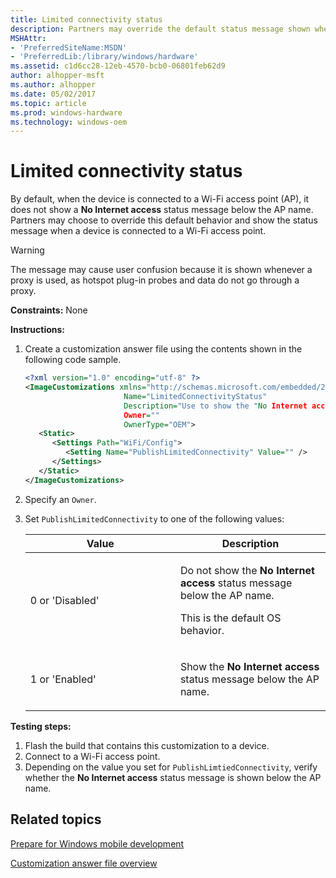 ```yaml
---
title: Limited connectivity status
description: Partners may override the default status message shown when a device is connected to a Wi-Fi access point.
MSHAttr:
- 'PreferredSiteName:MSDN'
- 'PreferredLib:/library/windows/hardware'
ms.assetid: c1d6cc28-12eb-4570-bcb0-06801feb62d9
author: alhopper-msft
ms.author: alhopper
ms.date: 05/02/2017
ms.topic: article
ms.prod: windows-hardware
ms.technology: windows-oem
---
```

# Limited connectivity status

By default, when the device is connected to a Wi-Fi access point (AP), it does not show a **No Internet access** status message below the AP name. Partners may choose to override this default behavior and show the status message when a device is connected to a Wi-Fi access point.

> [!Warning]
> The message may cause user confusion because it is shown whenever a proxy is used, as hotspot plug-in probes and data do not go through a proxy.

<a href="" id="constraints---none"></a>**Constraints:** None

<a href="" id="instructions-"></a>**Instructions:**

1. Create a customization answer file using the contents shown in the following code sample.

   ```XML
   <?xml version="1.0" encoding="utf-8" ?>
   <ImageCustomizations xmlns="http://schemas.microsoft.com/embedded/2004/10/ImageUpdate"
                         Name="LimitedConnectivityStatus"
                         Description="Use to show the "No Internet access" status in the Wi-Fi settings page when connectivity is limited."
                         Owner=""
                         OwnerType="OEM">
      <Static>
         <Settings Path="WiFi/Config">
            <Setting Name="PublishLimitedConnectivity" Value="" />
         </Settings>
      </Static>
   </ImageCustomizations>
   ```

1. Specify an `Owner`.
1. Set `PublishLimitedConnectivity` to one of the following values:

    <table>
    <colgroup>
    <col width="50%" />
    <col width="50%" />
    </colgroup>
    <thead>
    <tr class="header">
    <th>Value</th>
    <th>Description</th>
    </tr>
    </thead>
    <tbody>
    <tr class="odd">
    <td><p>0 or 'Disabled'</p></td>
    <td><p>Do not show the <strong>No Internet access</strong> status message below the AP name.</p>
    <p>This is the default OS behavior.</p></td>
    </tr>
    <tr class="even">
    <td><p>1 or 'Enabled'</p></td>
    <td><p>Show the <strong>No Internet access</strong> status message below the AP name.</p></td>
    </tr>
    </tbody>
    </table>

<a href="" id="testing-steps-"></a>**Testing steps:**

1. Flash the build that contains this customization to a device.
1. Connect to a Wi-Fi access point.
1. Depending on the value you set for `PublishLimtiedConnectivity`, verify whether the **No Internet access** status message is shown below the AP name.

## Related topics

[Prepare for Windows mobile development](https://docs.microsoft.com/en-us/windows-hardware/manufacture/mobile/preparing-for-windows-mobile-development)

[Customization answer file overview](https://docs.microsoft.com/en-us/windows-hardware/customize/mobile/mcsf/customization-answer-file)
